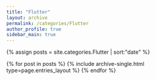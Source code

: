```yaml
---
title: "Flutter"
layout: archive
permalink: /categories/Flutter
author_profile: true
sidebar_main: true
---
```


{% assign posts = site.categories.Flutter | sort:"date" %}

{% for post in posts %}
  {% include archive-single.html type=page.entries_layout %}
{% endfor %}
